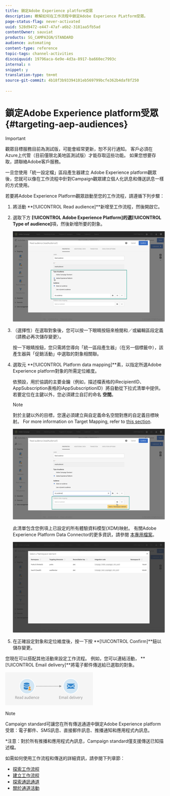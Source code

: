 ```yaml
---
title: 鎖定Adobe Experience platform受眾
description: 瞭解如何在工作流程中鎖定Adobe Experience PLatform受眾。
page-status-flag: never-activated
uuid: 528d9472-e447-47af-a6b2-3181aa5fb5ad
contentOwner: sauviat
products: SG_CAMPAIGN/STANDARD
audience: automating
content-type: reference
topic-tags: channel-activities
discoiquuid: 19796aca-6e9e-4d3a-8917-ba660ec7993c
internal: n
snippet: y
translation-type: tm+mt
source-git-commit: 4b18f3b93394101eb569799bcfe362b4daf8f250

---
```



# 鎖定Adobe Experience platform受眾 {#targeting-aep-audiences}

>[!IMPORTANT]
>
>觀眾目標服務目前為測試版，可能會經常更新，恕不另行通知。 客戶必須在Azure上代管（目前僅限北美地區測試版）才能存取這些功能。 如果您想要存取，請聯絡Adobe客戶服務。

一旦您使用「統一設定檔」區段產生器建立 [](../../audiences/using/aep-about-audience-destinations-service.md) Adobe Experience platform觀眾後，您就可以像在工作流程中針對Campaign觀眾建立個人化訊息和傳送訊息一樣的方式使用。

若要將Adobe Experience Platform觀眾啟動至您的工作流程，請遵循下列步驟：

1. 將活動 **[!UICONTROL Read audience]**新增至工作流程，然後開啟它。

1. 選取下方 **[!UICONTROL Adobe Experience Platform]**的選**[!UICONTROL Type of audience]**&#x200B;項，然後新增所要的對象。

   ![](assets/aep_wkf_readaudience.png)

1. （選擇性）在選取對象後，您可以按一下眼睛按鈕來檢閱和／或編輯區段定義（請務必再次儲存變更）。

   按一下眼睛按鈕，您只需將您導向「統一區段產生器」（在另一個標籤中），該產生器與「促銷活動」中選取的對象相關聯。

1. 選取元 **[!UICONTROL Platform data mapping]**素，以指定所選Adobe Experience platform對象的所需定位維度。

   依預設，用於協調的主要金鑰（例如，描述檔表格的iRecipientID、AppSubscription表格的iAppSubscriptionID）將自動從下拉式清單中提供。 若要定位在主鍵以外，您必須建立自訂的命名 **空間**。

   >[!NOTE]
   >
   >對於主鍵以外的目標，您還必須建立與自定義命名空間對應的自定義目標映射。 For more information on Target Mapping, refer to [this section](../../administration/using/target-mappings-in-campaign.md).

   ![](assets/aep_wkf_readaudience_namespace.png)

   此清單包含您例項上已設定的所有體驗資料模型(XDM)映射。 有關Adobe Experience Platform Data Connector的更多資訊，請參閱 [本專用檔案](../../administration/using/aep-about-data-connector.md)。

   ![](assets/aep_wkf_readaudience_namespace2.png)

1. 在正確設定對象和定位維度後，按一下按 **[!UICONTROL Confirm]**鈕以儲存變更。

您現在可以搭配其他活動來設定工作流程。 例如，您可以連結活動， **[!UICONTROL Email delivery]**將電子郵件傳送給已選取的對象。

![](assets/aep_wkf_email.png)

>[!NOTE]
>
>Campaign standard可讓您在所有傳送通道中鎖定Adobe Experience platform受眾：電子郵件、SMS訊息、直接郵件訊息、推播通知和應用程式內訊息。
>
>*注意：對於所有推播和應用程式內訊息，Campaign standard僅支援傳送已知描述檔。

如需如何使用工作流程和傳送的詳細資訊，請參閱下列章節：

* [探索工作流程](../../automating/using/discovering-workflows.md)
* [建立工作流程](../../automating/using/building-a-workflow.md)
* [探索通訊通道](../../channels/using/discovering-communication-channels.md)
* [關於通道活動](../../automating/using/about-channel-activities.md)
